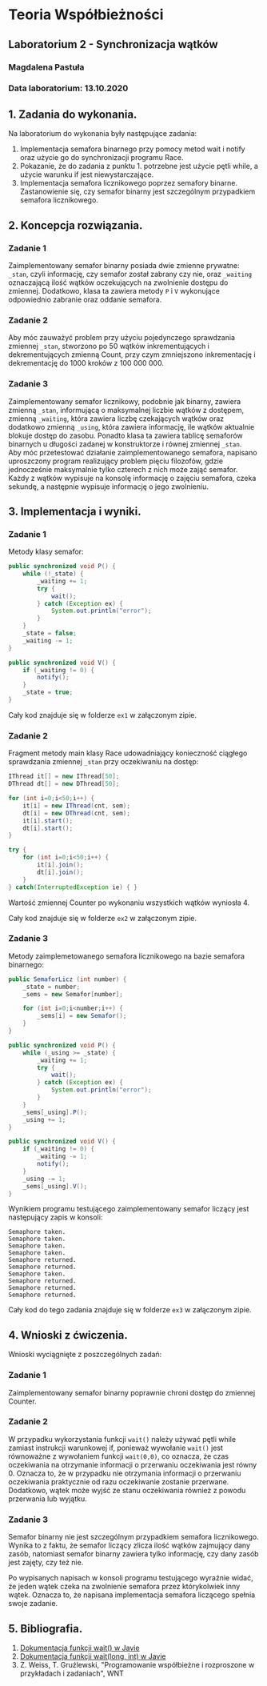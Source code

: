# Teoria Współbieżności
## Laboratorium 2 - Synchronizacja wątków
### Magdalena Pastuła
### Data laboratorium: 13.10.2020

## 1. Zadania do wykonania.

Na laboratorium do wykonania były następujące zadania:
1. Implementacja semafora binarnego przy pomocy metod wait i notify oraz użycie go do synchronizacji programu Race.
2. Pokazanie, że do zadania z punktu 1. potrzebne jest użycie pętli while, a użycie warunku if jest niewystarczające.
3. Implementacja semafora licznikowego poprzez semafory binarne. Zastanowienie się, czy semafor binarny jest szczególnym przypadkiem semafora licznikowego.

## 2. Koncepcja rozwiązania.
### Zadanie 1
Zaimplementowany semafor binarny posiada dwie zmienne prywatne: `_stan`, czyli informację, czy semafor został zabrany czy nie, oraz `_waiting` oznaczającą ilość wątków oczekujących na zwolnienie dostępu do zmiennej. Dodatkowo, klasa ta zawiera metody `P` i `V` wykonujące odpowiednio zabranie oraz oddanie semafora.
### Zadanie 2
Aby móc zauważyć problem przy użyciu pojedynczego sprawdzania zmiennej `_stan`, stworzono po 50 wątków inkrementujących i dekrementujących zmienną Count, przy czym zmniejszono inkrementację i dekrementację do 1000 kroków z 100 000 000.
### Zadanie 3
Zaimplementowany semafor licznikowy, podobnie jak binarny, zawiera zmienną `_stan`, informującą o maksymalnej liczbie wątków z dostępem, zmienną `_waiting`, która zawiera liczbę czekających wątków oraz dodatkowo zmienną `_using`, która zawiera informację, ile wątków aktualnie blokuje dostęp do zasobu. Ponadto klasa ta zawiera tablicę semaforów binarnych u długości zadanej w konstruktorze i równej zmiennej `_stan`.   
Aby móc przetestować działanie zaimplementowanego semafora, napisano uproszczony program realizujący problem pięciu filozofów, gdzie jednocześnie maksymalnie tylko czterech z nich może zająć semafor. Każdy z wątków wypisuje na konsolę informację o zajęciu semafora, czeka sekundę, a następnie wypisuje informację o jego zwolnieniu.
## 3. Implementacja i wyniki.
### Zadanie 1
Metody klasy semafor:  
```Java
public synchronized void P() {
    while (!_state) {
        _waiting += 1;
        try {
            wait();
        } catch (Exception ex) {
            System.out.println("error");
        }
    }
    _state = false;
    _waiting -= 1;
}

public synchronized void V() {
    if (_waiting != 0) {
        notify();
    }
    _state = true;
}
```
Cały kod znajduje się w folderze `ex1` w załączonym zipie.
### Zadanie 2
Fragment metody main klasy Race udowadniający konieczność ciągłego sprawdzania zmiennej `_stan` przy oczekiwaniu na dostęp:
```Java
IThread it[] = new IThread[50];  
DThread dt[] = new DThread[50];  

for (int i=0;i<50;i++) {
    it[i] = new IThread(cnt, sem);
    dt[i] = new DThread(cnt, sem);
    it[i].start();
    dt[i].start();
}

try {
    for (int i=0;i<50;i++) {
        it[i].join();
        dt[i].join();
    }
} catch(InterruptedException ie) { }
```

Wartość zmiennej Counter po wykonaniu wszystkich wątków wyniosła 4.

Cały kod znajduje się w folderze `ex2` w załączonym zipie.
### Zadanie 3
Metody zaimplemetowanego semafora licznikowego na bazie semafora binarnego:  
```Java
public SemaforLicz (int number) {
    _state = number;
    _sems = new Semafor[number];

    for (int i=0;i<number;i++) {
        _sems[i] = new Semafor();
    }
}

public synchronized void P() {
    while (_using >= _state) {
        _waiting += 1;
        try {
            wait();
        } catch (Exception ex) {
            System.out.println("error");
        }
    }
    _sems[_using].P();
    _using += 1;
}

public synchronized void V() {
    if (_waiting != 0) {
        _waiting -= 1;
        notify();
    }
    _using -= 1;
    _sems[_using].V();
}
```
Wynikiem programu testującego zaimplementowany semafor liczący jest następujący zapis w konsoli:
```
Semaphore taken.
Semaphore taken.
Semaphore taken.
Semaphore taken.
Semaphore returned.
Semaphore returned.
Semaphore taken.
Semaphore returned.
Semaphore returned.
Semaphore returned.
```
Cały kod do tego zadania znajduje się w folderze `ex3` w załączonym zipie.
## 4. Wnioski z ćwiczenia.
Wnioski wyciągnięte z poszczególnych zadań:
### Zadanie 1
Zaimplementowany semafor binarny poprawnie chroni dostęp do zmiennej Counter.
### Zadanie 2
W przypadku wykorzystania funkcji `wait()` należy używać pętli while zamiast instrukcji warunkowej if, ponieważ wywołanie `wait()` jest równoważne z wywołaniem funkcji `wait(0,0)`, co oznacza, że czas oczekiwania na otrzymanie informacji o przerwaniu oczekiwania jest równy 0. Oznacza to, że w przypadku nie otrzymania informacji o przerwaniu oczekiwania praktycznie od razu oczekiwanie zostanie przerwane.    
Dodatkowo, wątek może wyjść ze stanu oczekiwania również z powodu przerwania lub wyjątku.
### Zadanie 3
Semafor binarny nie jest szczególnym przypadkiem semafora licznikowego. Wynika to z faktu, że semafor liczący zlicza ilość wątków zajmujący dany zasób, natomiast semafor binarny zawiera tylko informację, czy dany zasób jest zajęty, czy też nie.

Po wypisanych napisach w konsoli programu testującego wyraźnie widać, że jeden wątek czeka na zwolnienie semafora przez którykolwiek inny wątek. Oznacza to, że napisana implementacja semafora liczącego spełnia swoje zadanie.
## 5. Bibliografia.
1. [Dokumentacja funkcji wait() w Javie](https://docs.oracle.com/en/java/javase/11/docs/api/java.base/java/lang/Object.html#wait())
2. [Dokumentacja funkcji wait(long, int) w Javie](https://docs.oracle.com/en/java/javase/11/docs/api/java.base/java/lang/Object.html#wait(long,int))
3. Z. Weiss, T. Gruźlewski, "Programowanie współbieżne i rozproszone w przykładach i zadaniach", WNT 